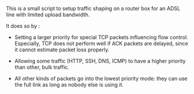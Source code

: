 This is a small script to setup traffic shaping on a router box for an ADSL
line with limited upload bandwidth.

It does so by :

* Setting a larger priority for special TCP packets influencing flow control.
  Especially, TCP does not perform well if ACK packets are delayed, since it
  cannot estimate packet loss properly.

* Allowing some traffic (HTTP, SSH, DNS, ICMP) to have a higher priority than
  other, bulk traffic.

* All other kinds of packets go into the lowest priority mode: they can use the
  full link as long as nobody else is using it.
